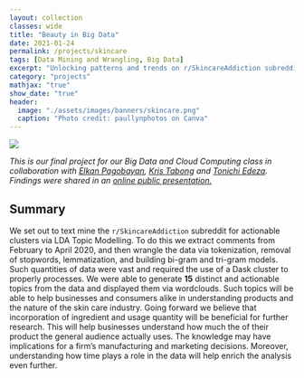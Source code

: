 ```yaml
---
layout: collection
classes: wide
title: "Beauty in Big Data"
date: 2021-01-24
permalink: /projects/skincare
tags: [Data Mining and Wrangling, Big Data]
excerpt: "Unlocking patterns and trends on r/SkincareAddiction subreddit"
category: "projects"
mathjax: "true"
show_date: "true"
header:
  image: "./assets/images/banners/skincare.png"
  caption: "Photo credit: paullynphotos on Canva"
---
```


[![](https://img.shields.io/badge/Github-View_HTML-181717?logo=github)](https://nicoleobrero.github.io/dataproj/skincare.html)


*This is our final project for our Big Data and Cloud Computing class in collaboration with [Elkan Pagobayan](https://www.linkedin.com/in/ejmpagobayan/), [Kris Tabong](https://www.linkedin.com/in/kristoffer-dave-tabong-7183b2a7/) and [Tonichi Edeza](https://www.linkedin.com/in/joseantonioedeza/). Findings were shared in an [online public presentation.](https://www.facebook.com/events/2905983756306032/)*

## Summary

We set out to text mine the `r/SkincareAddiction` subreddit for actionable clusters via LDA Topic Modelling. To do this we extract comments from February to April 2020, and then wrangle the data via tokenization, removal of stopwords, lemmatization, and building bi-gram and tri-gram models. Such quantities of data were vast and required the use of a Dask cluster to properly processes. We were able to generate **15** distinct and actionable topics from the data and displayed them via wordclouds. Such topics will be able to help businesses and consumers alike in understanding products and the nature of the skin care industry. Going forward we believe that incorporation of ingredient and usage quantity will be beneficial for further research. This will help businesses understand how much the of their product the general audience actually uses. The knowledge may have implications for a firm’s manufacturing and marketing decisions. Moreover, understanding how time plays a role in the data will help enrich the analysis even further.

